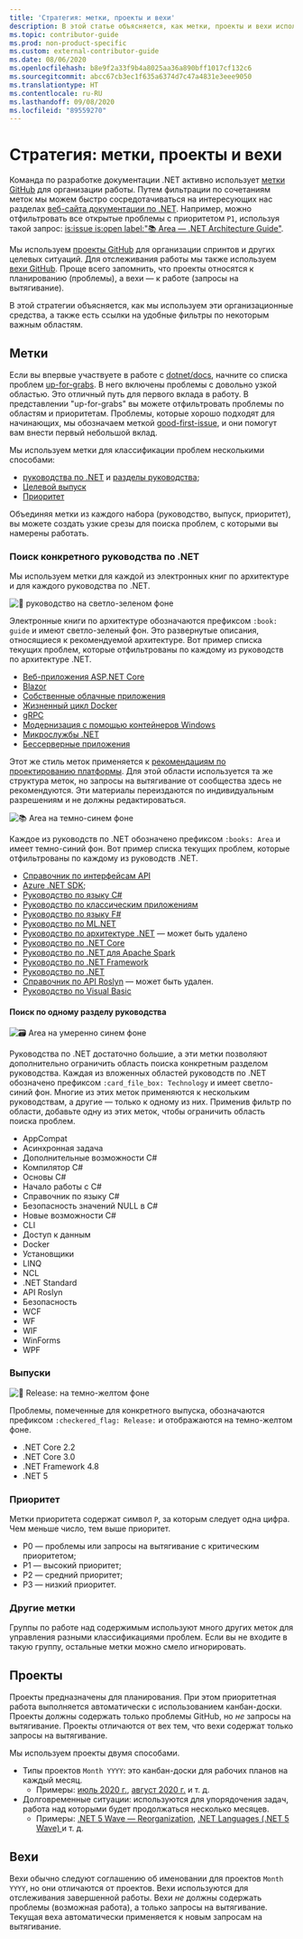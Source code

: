 ```yaml
---
title: 'Стратегия: метки, проекты и вехи'
description: В этой статье объясняется, как метки, проекты и вехи используются в репозитории dotnet/docs.
ms.topic: contributor-guide
ms.prod: non-product-specific
ms.custom: external-contributor-guide
ms.date: 08/06/2020
ms.openlocfilehash: b8e9f2a33f9b4a8025aa36a890bff1017cf132c6
ms.sourcegitcommit: abcc67cb3ec1f635a6374d7c47a4831e3eee9050
ms.translationtype: HT
ms.contentlocale: ru-RU
ms.lasthandoff: 09/08/2020
ms.locfileid: "89559270"
---
```

# <a name="labels-projects-and-milestones-roadmap"></a>Стратегия: метки, проекты и вехи

Команда по разработке документации .NET активно использует [метки GitHub](https://github.com/dotnet/docs/labels) для организации работы. Путем фильтрации по сочетаниям меток мы можем быстро сосредотачиваться на интересующих нас разделах [веб-сайта документации по .NET](https://docs.microsoft.com/dotnet). Например, можно отфильтровать все открытые проблемы с приоритетом `P1`, используя такой запрос: [is:issue is:open label:":books: Area — .NET Architecture Guide"](https://github.com/dotnet/docs/issues?q=is%3Aissue+is%3Aopen+label%3A%22%3Abooks%3A+Area+-+.NET+Architecture+Guide%22).

Мы используем [проекты GitHub](https://github.com/dotnet/docs/projects) для организации спринтов и других целевых ситуаций. Для отслеживания работы мы также используем [вехи GitHub](https://github.com/dotnet/docs/milestones). Проще всего запомнить, что проекты относятся к планированию (проблемы), а вехи — к работе (запросы на вытягивание).

В этой стратегии объясняется, как мы используем эти организационные средства, а также есть ссылки на удобные фильтры по некоторым важным областям.

## <a name="labels"></a>Метки

Если вы впервые участвуете в работе c [dotnet/docs](https://github.com/dotnet/docs), начните со списка проблем [up-for-grabs](https://github.com/dotnet/docs/labels/up-for-grabs). В него включены проблемы с довольно узкой областью. Это отличный путь для первого вклада в работу. В представлении "up-for-grabs" вы можете отфильтровать проблемы по областям и приоритетам. Проблемы, которые хорошо подходят для начинающих, мы обозначаем меткой [good-first-issue](https://github.com/dotnet/docs/labels/good-first-issue), и они помогут вам внести первый небольшой вклад.

Мы используем метки для классификации проблем несколькими способами:

- [руководства по .NET](#find-a-single-net-guide) и [разделы руководства](#search-one-section-of-a-guide);
- [Целевой выпуск](#releases)
- [Приоритет](#priority)

Объединяя метки из каждого набора (руководство, выпуск, приоритет), вы можете создать узкие срезы для поиска проблем, с которыми вы намерены работать.

### <a name="find-a-single-net-guide"></a>Поиск конкретного руководства по .NET

Мы используем метки для каждой из электронных книг по архитектуре и для каждого руководства по .NET.

![:book: руководство на светло-зеленом фоне](./media/labels-projects/guide.png "Префикс для меток руководств по архитектуре")

Электронные книги по архитектуре обозначаются префиксом `:book: guide` и имеют светло-зеленый фон. Это развернутые описания, относящиеся к рекомендуемой архитектуре. Вот пример списка текущих проблем, которые отфильтрованы по каждому из руководств по архитектуре .NET.

- [Веб-приложения ASP.NET Core](https://github.com/dotnet/docs/labels/%3Abook%3A%20guide%20-%20ASP.NET%20Core%20web%20apps)
- [Blazor](https://github.com/dotnet/docs/labels/%3Abook%3A%20guide%20-%20Blazor)
- [Собственные облачные приложения](https://github.com/dotnet/docs/labels/%3Abook%3A%20guide%20-%20Cloud%20Native)
- [Жизненный цикл Docker](https://github.com/dotnet/docs/labels/%3Abook%3A%20guide%20-%20Docker%20lifecycle)
- [gRPC](https://github.com/dotnet/docs/labels/%3Abook%3A%20guide%20-%20gRPC)
- [Модернизация с помощью контейнеров Windows](https://github.com/dotnet/docs/labels/%3Abook%3A%20guide%20-%20Modernizing%20w%2F%20Windows%20containers)
- [Микрослужбы .NET](https://github.com/dotnet/docs/labels/%3Abook%3A%20guide%20-%20.NET%20Microservices)
- [Бессерверные приложения](https://github.com/dotnet/docs/labels/%3Abook%3A%20guide%20-%20Serverless%20apps)

Этот же стиль меток применяется к [рекомендациям по проектированию платформы](https://github.com/dotnet/docs/labels/%3Abook%3A%20guide%20-%20Framework%20Design%20Guidelines). Для этой области используется та же структура меток, но запросы на вытягивание от сообщества здесь не рекомендуются. Эти материалы переиздаются по индивидуальным разрешениям и не должны редактироваться.

![:books: Area на темно-синем фоне](./media/labels-projects/area.png "Префикс для меток области руководства по .NET")

Каждое из руководств по .NET обозначено префиксом `:books: Area` и имеет темно-синий фон. Вот пример списка текущих проблем, которые отфильтрованы по каждому из руководств .NET.

- [Справочник по интерфейсам API](https://github.com/dotnet/docs/labels/%3Abooks%3A%20Area%20-%20API%20Reference)
- [Azure .NET SDK](https://github.com/dotnet/docs/labels/%3Abooks%3A%20Area%20-%20Azure%20.NET%20SDk);
- [Руководство по языку C#](https://github.com/dotnet/docs/labels/%3Abooks%3A%20Area%20-%20C%23%20Guide)
- [Руководство по классическим приложениям](https://github.com/dotnet/docs/labels/%3Abooks%3A%20Area%20-%20Desktop%20Guide)
- [Руководство по языку F#](https://github.com/dotnet/docs/labels/%3Abooks%3A%20Area%20-%20F%23%20Guide)
- [Руководство по ML.NET](https://github.com/dotnet/docs/labels/%3Abooks%3A%20Area%20-%20ML.NET%20Guide)
- [Руководство по архитектуре .NET](https://github.com/dotnet/docs/labels/%3Abooks%3A%20Area%20-%20.NET%20Architecture%20Guide) — может быть удалено
- [Руководство по .NET Core](https://github.com/dotnet/docs/labels/%3Abooks%3A%20Area%20-%20.NET%20Core%20Guide)
- [Руководство по .NET для Apache Spark](https://github.com/dotnet/docs/labels/%3Abooks%3A%20Area%20-%20.NET%20for%20Apache%20Spark%20Guide)
- [Руководство по .NET Framework](https://github.com/dotnet/docs/labels/%3Abooks%3A%20Area%20-%20.NET%20Framework%20Guide)
- [Руководство по .NET](https://github.com/dotnet/docs/labels/%3Abooks%3A%20Area%20-%20.NET%20Guide)
- [Справочник по API Roslyn](https://github.com/dotnet/docs/labels/%3Abooks%3A%20Area%20-%20Roslyn%20API%20Reference) — может быть удален.
- [Руководство по Visual Basic](https://github.com/dotnet/docs/labels/%3Abooks%3A%20Area%20-%20Visual%20Basic%20Guide)

#### <a name="search-one-section-of-a-guide"></a>Поиск по одному разделу руководства

![:card_file_box: Area на умеренно синем фоне](./media/labels-projects/technology.png "Префикс для меток вложенных областей руководства по .NET")

Руководства по .NET достаточно большие, а эти метки позволяют дополнительно ограничить область поиска конкретным разделом руководства. Каждая из вложенных областей руководств по .NET обозначено префиксом `:card_file_box: Technology` и имеет светло-синий фон. Многие из этих меток применяются к нескольким руководствам, а другие — только к одному из них. Применив фильтр по области, добавьте одну из этих меток, чтобы ограничить область поиска проблем.

- AppCompat
- Асинхронная задача
- Дополнительные возможности C#
- Компилятор C#
- Основы C#
- Начало работы с C#
- Справочник по языку C#
- Безопасность значений NULL в C#
- Новые возможности C#
- CLI
- Доступ к данным
- Docker
- Установщики
- LINQ
- NCL
- .NET Standard
- API Roslyn
- Безопасность
- WCF
- WF
- WIF
- WinForms
- WPF

### <a name="releases"></a>Выпуски

![:checkered_flag: Release: на темно-желтом фоне](./media/labels-projects/release.png "Префикс для меток выпуска")

Проблемы, помеченные для конкретного выпуска, обозначаются префиксом `:checkered_flag: Release:` и отображаются на темно-желтом фоне.

- .NET Core 2.2
- .NET Core 3.0
- .NET Framework 4.8
- .NET 5

### <a name="priority"></a>Приоритет

Метки приоритета содержат символ `P`, за которым следует одна цифра. Чем меньше число, тем выше приоритет.

- P0 — проблемы или запросы на вытягивание с критическим приоритетом;
- Р1 — высокий приоритет;
- Р2 — средний приоритет;
- Р3 — низкий приоритет.

### <a name="what-about-the-other-labels"></a>Другие метки

Группы по работе над содержимым используют много других меток для управления разными классификациями проблем. Если вы не входите в такую группу, остальные метки можно смело игнорировать.

## <a name="projects"></a>Проекты

Проекты предназначены для планирования. При этом приоритетная работа выполняется автоматически с использованием канбан-доски. Проекты должны содержать только проблемы GitHub, но _не_ запросы на вытягивание. Проекты отличаются от вех тем, что вехи содержат только запросы на вытягивание.

Мы используем проекты двумя способами.

- Типы проектов `Month YYYY`: это канбан-доски для рабочих планов на каждый месяц.
  - Примеры: [июль 2020 г.](https://github.com/dotnet/docs/projects/103), [август 2020 г.](https://github.com/dotnet/docs/projects/117) и т. д.
- Долговременные ситуации: используются для упорядочения задач, работа над которыми будет продолжаться несколько месяцев.
  - Примеры: [.NET 5 Wave — Reorganization](https://github.com/dotnet/docs/projects/105), [.NET Languages (.NET 5 Wave) ](https://github.com/dotnet/docs/projects/106) и т. д.

## <a name="milestones"></a>Вехи

Вехи обычно следуют соглашению об именовании для проектов `Month YYYY`, но они отличаются от проектов. Вехи используются для отслеживания завершенной работы. Вехи _не_ должны содержать проблемы (возможная работа), а только запросы на вытягивание. Текущая веха автоматически применяется к новым запросам на вытягивание.
